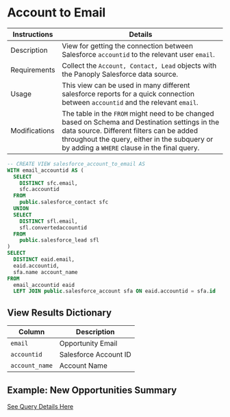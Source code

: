 # Account to Email

Instructions | Details
---|---
Description | View for getting the connection between Salesforce `accountid` to the relevant user `email`.
Requirements | Collect the `Account, Contact, Lead` objects with the Panoply Salesforce data source.
Usage | This view can be used in many different salesforce reports for a quick connection between `accountid` and the relevant `email`.
Modifications | The table in the `FROM` might need to be changed based on Schema and Destination settings in the data source. Different filters can be added throughout the query, either in the subquery or by adding a `WHERE` clause in the final query.

```sql
-- CREATE VIEW salesforce_account_to_email AS
WITH email_accountid AS (
  SELECT
    DISTINCT sfc.email,
    sfc.accountid
  FROM
    public.salesforce_contact sfc
  UNION
  SELECT
    DISTINCT sfl.email,
    sfl.convertedaccountid
  FROM
    public.salesforce_lead sfl
)
SELECT
  DISTINCT eaid.email,
  eaid.accountid,
  sfa.name account_name
FROM
  email_accountid eaid
  LEFT JOIN public.salesforce_account sfa ON eaid.accountid = sfa.id
```

## View Results Dictionary
Column | Description
---|---
`email`| Opportunity Email
`accountid`| Salesforce Account ID
`account_name`| Account Name

## Example: New Opportunities Summary
[See Query Details Here](https://github.com/panoplyio/sql-library/blob/master/salesforce/queries/new_opps_summary.md)
